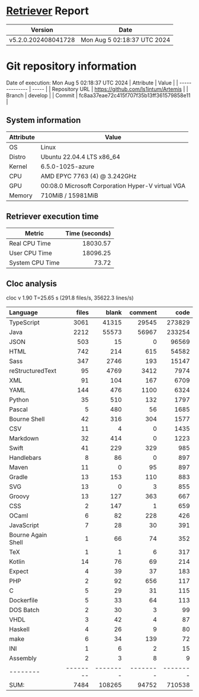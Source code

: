 # [Retriever](https://github.com/PalladioSimulator/Palladio-ReverseEngineering-Retriever) Report
| Version | Date |
| ------- | ---- |
| v5.2.0.202408041728 | Mon Aug  5 02:18:37 UTC 2024 |

# Git repository information
Date of execution: Mon Aug  5 02:18:37 UTC 2024
|    Attribute   | Value |
| -------------- | ----- |
| Repository URL | https://github.com/ls1intum/Artemis |
| Branch         | develop |
| Commit         | fc8aa37eae72c415f707f35b13ff361579858e11 |


## System information
| Attribute | Value |
| --------- | ----- |
| OS | Linux  |
| Distro | Ubuntu 22.04.4 LTS x86_64  |
| Kernel | 6.5.0-1025-azure  |
| CPU | AMD EPYC 7763 (4) @ 3.242GHz  |
| GPU | 00:08.0 Microsoft Corporation Hyper-V virtual VGA  |
| Memory | 710MiB / 15981MiB  |

## Retriever execution time
| Metric | Time (seconds) |
| --- | ---: |
| Real CPU Time | 18030.57 |
| User CPU Time | 18096.25 |
| System CPU Time | 73.72 |
<!--
Explainations:
- __Real CPU Time__: actual time the command has run (can be less than total time spent in user and system mode for multi-threaded processes)
- __User CPU Time__: time the command has spent running in user mode
- __System CPU Time__: time the command has spent running in system or kernel mode
-->

## Cloc analysis
cloc v 1.90  T=25.65 s (291.8 files/s, 35622.3 lines/s)

Language|files|blank|comment|code
:-------|-------:|-------:|-------:|-------:
TypeScript|3061|41315|29545|273829
Java|2212|55573|56967|233254
JSON|503|15|0|96569
HTML|742|214|615|54582
Sass|347|2746|193|15147
reStructuredText|95|4769|3412|7974
XML|91|104|167|6709
YAML|144|476|1100|6324
Python|35|510|132|1797
Pascal|5|480|56|1685
Bourne Shell|42|316|304|1577
CSV|11|4|0|1435
Markdown|32|414|0|1223
Swift|41|229|329|985
Handlebars|8|86|0|897
Maven|11|0|95|897
Gradle|13|153|110|883
SVG|13|0|3|855
Groovy|13|127|363|667
CSS|2|147|1|659
OCaml|6|82|228|426
JavaScript|7|28|30|391
Bourne Again Shell|1|66|74|352
TeX|1|1|6|317
Kotlin|14|76|69|214
Expect|4|39|37|183
PHP|2|92|656|117
C|5|29|31|115
Dockerfile|5|33|64|113
DOS Batch|2|30|3|99
VHDL|3|42|4|87
Haskell|4|26|9|80
make|6|34|139|72
INI|1|6|2|15
Assembly|2|3|8|9
--------|--------|--------|--------|--------
SUM:|7484|108265|94752|710538

